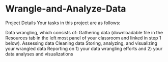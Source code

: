 # Wrangle-and-Analyze-Data
Project Details
Your tasks in this project are as follows:

Data wrangling, which consists of:
Gathering data (downloadable file in the Resources tab in the left most panel of your classroom and linked in step 1 below).
Assessing data
Cleaning data
Storing, analyzing, and visualizing your wrangled data
Reporting on 1) your data wrangling efforts and 2) your data analyses and visualizations
